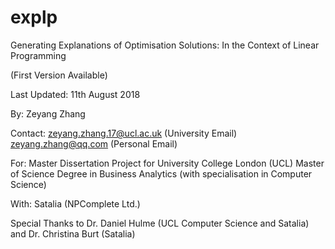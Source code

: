 # explp

Generating Explanations of Optimisation Solutions:
In the Context of Linear Programming

(First Version Available)

Last Updated: 
11th August 2018

By:       Zeyang Zhang

Contact:  zeyang.zhang.17@ucl.ac.uk (University Email)
          zeyang.zhang@qq.com (Personal Email)

For:      Master Dissertation Project for University College London (UCL)
          Master of Science Degree in Business Analytics (with specialisation in Computer Science)

With:     Satalia (NPComplete Ltd.)


Special Thanks to Dr. Daniel Hulme (UCL Computer Science and Satalia) and Dr. Christina Burt (Satalia)

